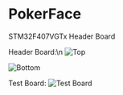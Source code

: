 # PokerFace
STM32F407VGTx Header Board

Header Board:\n
![Top](https://live.staticflickr.com/65535/49983117518_5cdf38629c.jpg "Top")

![Bottom](https://live.staticflickr.com/65535/49983900427_dae09718ca.jpg "Bottom")

Test Board:
![Test Board](https://live.staticflickr.com/65535/49983937337_f1e22a0d07.jpg "Test Board")
